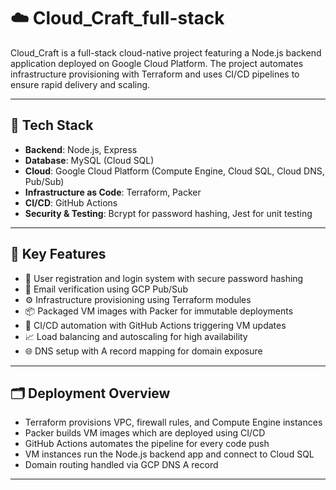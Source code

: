 # ☁️ Cloud_Craft_full-stack

Cloud_Craft is a full-stack cloud-native project featuring a Node.js backend application deployed on Google Cloud Platform. The project automates infrastructure provisioning with Terraform and uses CI/CD pipelines to ensure rapid delivery and scaling.

---

## 🧰 Tech Stack

- **Backend**: Node.js, Express
- **Database**: MySQL (Cloud SQL)
- **Cloud**: Google Cloud Platform (Compute Engine, Cloud SQL, Cloud DNS, Pub/Sub)
- **Infrastructure as Code**: Terraform, Packer
- **CI/CD**: GitHub Actions
- **Security & Testing**: Bcrypt for password hashing, Jest for unit testing

---

## 🚀 Key Features

- 🧾 User registration and login system with secure password hashing  
- 📩 Email verification using GCP Pub/Sub  
- ⚙️ Infrastructure provisioning using Terraform modules  
- 📦 Packaged VM images with Packer for immutable deployments  
- 🔄 CI/CD automation with GitHub Actions triggering VM updates  
- 📈 Load balancing and autoscaling for high availability  
- 🌐 DNS setup with A record mapping for domain exposure

---

## 🗂️ Deployment Overview

- Terraform provisions VPC, firewall rules, and Compute Engine instances
- Packer builds VM images which are deployed using CI/CD
- GitHub Actions automates the pipeline for every code push
- VM instances run the Node.js backend app and connect to Cloud SQL
- Domain routing handled via GCP DNS A record

---
